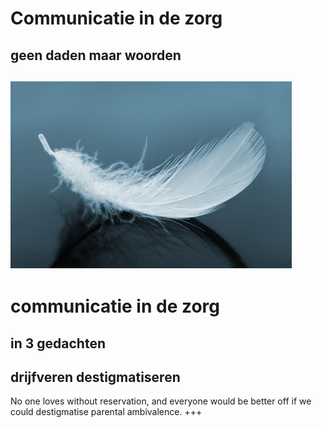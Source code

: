 # Communicatie in de zorg
geen daden maar woorden
---
![](drijfveer.jpg)
---
# communicatie in de zorg
in 3 gedachten
---
## drijfveren destigmatiseren
No one loves without reservation, and everyone would be better off if we could destigmatise parental ambivalence.
+++

